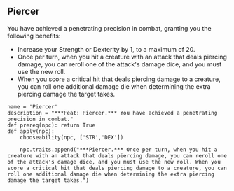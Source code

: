 ## Piercer
You have achieved a penetrating precision in combat, granting you the following benefits:

* Increase your Strength or Dexterity by 1, to a maximum of 20.
* Once per turn, when you hit a creature with an attack that deals piercing damage, you can reroll one of the attack's damage dice, and you must use the new roll.
* When you score a critical hit that deals piercing damage to a creature, you can roll one additional damage die when determining the extra piercing damage the target takes.

```
name = 'Piercer'
description = "***Feat: Piercer.*** You have achieved a penetrating precision in combat."
def prereq(npc): return True
def apply(npc):
    chooseability(npc, ['STR','DEX'])

    npc.traits.append("***Piercer.*** Once per turn, when you hit a creature with an attack that deals piercing damage, you can reroll one of the attack's damage dice, and you must use the new roll. When you score a critical hit that deals piercing damage to a creature, you can roll one additional damage die when determining the extra piercing damage the target takes.")
```

